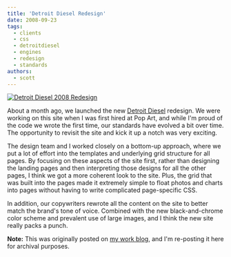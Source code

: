 ```yaml
---
title: 'Detroit Diesel Redesign'
date: 2008-09-23
tags:
  - clients
  - css
  - detroitdiesel
  - engines
  - redesign
  - standards
authors:
  - scott
---
```


[![Detroit Diesel 2008 Redesign](/images/2863067365_384da9e619.jpg)](http://www.detroitdiesel.com/)

About a month ago, we launched the new [Detroit Diesel](http://www.detroitdiesel.com/) redesign. We were working on this site when I was first hired at Pop Art, and while I'm proud of the code we wrote the first time, our standards have evolved a bit over time. The opportunity to revisit the site and kick it up a notch was very exciting.

The design team and I worked closely on a bottom-up approach, where we put a lot of effort into the templates and underlying grid structure for all pages. By focusing on these aspects of the site first, rather than designing the landing pages and then interpreting those designs for all the other pages, I think we got a more coherent look to the site. Plus, the grid that was built into the pages made it extremely simple to float photos and charts into pages without having to write complicated page-specific CSS.

In addition, our copywriters rewrote all the content on the site to better match the brand's tone of voice. Combined with the new black-and-chrome color scheme and prevalent use of large images, and I think the new site really packs a punch.

**Note:** This was originally posted on [my work blog](http://blogs.popart.com/scott-vandehey/), and I'm re-posting it here for archival purposes.
